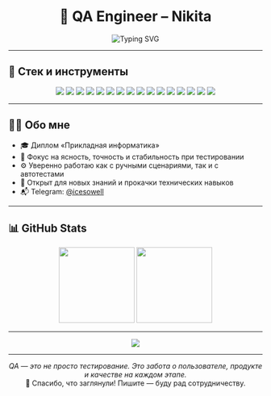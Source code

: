 <h1 align="center">🚀 QA Engineer – Nikita</h1>

<p align="center">
  <img src="https://readme-typing-svg.demolab.com?font=Fira+Code&duration=3000&pause=1000&center=true&vCenter=true&width=435&lines=Manual+%26+Automation+QA;Selenium+%2B+Pytest+%2B+Allure;Cypress+%7C+Postman+%7C+Swagger+%7C+Grafana;XPath+Craftsman+%7C+Bug+Hunter" alt="Typing SVG" />
</p>

---

## 🧰 Стек и инструменты

<p align="center">
  <img src="https://img.shields.io/badge/-Manual_Testing-informational?style=for-the-badge&logo=bugatti&logoColor=white&color=blue"/>
  <img src="https://img.shields.io/badge/-Selenium-informational?style=for-the-badge&logo=selenium&logoColor=white&color=43B02A"/>
  <img src="https://img.shields.io/badge/-Cypress-informational?style=for-the-badge&logo=cypress&logoColor=white&color=gray"/>
  <img src="https://img.shields.io/badge/-Pytest-informational?style=for-the-badge&logo=python&logoColor=white&color=yellowgreen"/>
  <img src="https://img.shields.io/badge/-Postman-informational?style=for-the-badge&logo=postman&logoColor=white&color=FF6C37"/>
  <img src="https://img.shields.io/badge/-Requests_Biblioteka-informational?style=for-the-badge&logo=python&logoColor=white&color=lightblue"/>
  <img src="https://img.shields.io/badge/-Charles_Proxy-informational?style=for-the-badge&logo=cloudflare&logoColor=white&color=orange"/>
  <img src="https://img.shields.io/badge/-Grafana-informational?style=for-the-badge&logo=grafana&logoColor=white&color=F46800"/>
  <img src="https://img.shields.io/badge/-Swagger-informational?style=for-the-badge&logo=swagger&logoColor=white&color=85EA2D"/>
  <img src="https://img.shields.io/badge/-SoapUI-informational?style=for-the-badge&logo=soapui&logoColor=white&color=0DA48E"/>
  <img src="https://img.shields.io/badge/-HTML5-informational?style=for-the-badge&logo=html5&logoColor=white&color=E34F26"/>
  <img src="https://img.shields.io/badge/-CSS3-informational?style=for-the-badge&logo=css3&logoColor=white&color=1572B6"/>
  <img src="https://img.shields.io/badge/-XPath_Expressions-informational?style=for-the-badge&logo=w3c&logoColor=white&color=purple"/>
  <img src="https://img.shields.io/badge/-VS_Code-informational?style=for-the-badge&logo=visualstudiocode&logoColor=white&color=007ACC"/>
  <img src="https://img.shields.io/badge/-Miro-informational?style=for-the-badge&logo=miro&logoColor=white&color=1E1E2F"/>
  <img src="https://img.shields.io/badge/-Git_Basics-informational?style=for-the-badge&logo=git&logoColor=white&color=F05032"/>
</p>

---

## 🧑‍💻 Обо мне

- 🎓 Диплом «Прикладная информатика»
- 🧠 Фокус на ясность, точность и стабильность при тестировании
- ⚙️ Уверенно работаю как с ручными сценариями, так и с автотестами
- 🧩 Открыт для новых знаний и прокачки технических навыков
- 📬 Telegram: [@icesowell](https://t.me/icesowell)

---

## 📊 GitHub Stats

<p align="center">
  <img src="https://github-readme-stats.vercel.app/api?username=icesowell&show_icons=true&theme=radical" height="150">
  <img src="https://github-readme-stats.vercel.app/api/top-langs/?username=icesowell&layout=compact&theme=radical" height="150">
</p>

---

<p align="center">
  <img src="https://github-profile-summary-cards.vercel.app/api/cards/profile-details?username=icesowell&theme=tokyonight" />
</p>

---

<p align="center">
  <i>QA — это не просто тестирование. Это забота о пользователе, продукте и качестве на каждом этапе.</i><br>
  🙌 Спасибо, что заглянули! Пишите — буду рад сотрудничеству.
</p>
